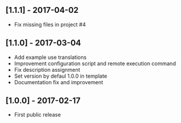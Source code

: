 ## [1.1.1] - 2017-04-02
- Fix missing files in project #4

## [1.1.0] - 2017-03-04
- Add example use translations
- Improvement configuration script and remote execution command
- Fix description assignment
- Set version by defaul 1.0.0 in template
- Documentation fix and improvement

## [1.0.0] - 2017-02-17

- First public release
